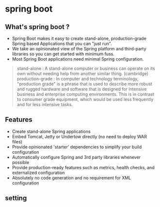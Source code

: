 # spring boot

## What's spring boot ?
* Spring Boot makes it easy to create stand-alone, production-grade Spring based Applications that you can "just run".
* We take an opinionated view of the Spring platform and third-party libraries so you can get started with minimum fuss. 
* Most Spring Boot applications need minimal Spring configuration.
> stand-alone : A stand-alone computer or business can operate on its own without needing help from another similar thing. (cambridge)
> production-grade : In computer and technology terminology, "production grade" is a phrase that is used to describe more robust and rugged hardware and software that is designed for intensive business and enterprise computing environments. This is in contrast to consumer grade equipment, which would be used less frequently and for less intensive tasks.

## Features 
* Create stand-alone Spring applications
* Embed Tomcat, Jetty or Undertow directly (no need to deploy WAR files)
* Provide opinionated 'starter' dependencies to simplify your build configuration
* Automatically configure Spring and 3rd party libraries whenever possible
* Provide production-ready features such as metrics, health checks, and externalized configuration
* Absolutely no code generation and no requirement for XML configuration


## setting


